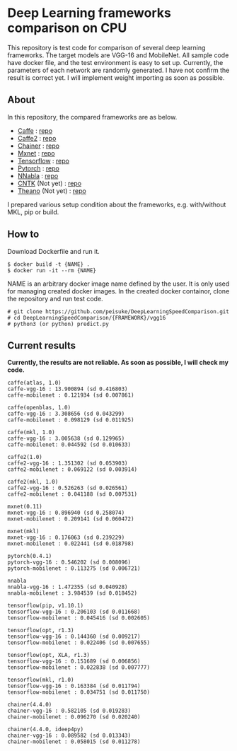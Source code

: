 # Deep Learning frameworks comparison on CPU

This repository is test code for comparison of several deep learning frameworks. 
The target models are VGG-16 and MobileNet. All sample code have docker file, and
the test environment is easy to set up. Currently, the parameters of each network 
are randomly generated. I have not confirm the result is correct yet. 
I will implement weight importing as soon as possible.

## About

In this repository, the compared frameworks are as below.
- [Caffe](http://caffe.berkeleyvision.org/) : [repo](https://github.com/BVLC/caffe)
- [Caffe2](https://caffe2.ai/) : [repo](https://github.com/caffe2/caffe2)
- [Chainer](https://chainer.org/) : [repo](https://github.com/chainer/chainer)
- [Mxnet](https://mxnet.incubator.apache.org/) : [repo](https://github.com/apache/incubator-mxnet)
- [Tensorflow](https://www.tensorflow.org/) : [repo](https://github.com/tensorflow/tensorflow)
- [Pytorch](http://pytorch.org/) : [repo](https://github.com/pytorch/pytorch)
- [NNabla](https://nnabla.org/) : [repo](https://github.com/sony/nnabla)
- [CNTK](https://www.microsoft.com/en-us/cognitive-toolkit/) (Not yet) : [repo](https://github.com/Microsoft/CNTK/)
- [Theano](http://deeplearning.net/software/theano/) (Not yet) : [repo](https://github.com/Theano/Theano)

I prepared various setup condition about the frameworks, 
e.g. with/without MKL, pip or build.

## How to

Download Dockerfile and run it.

```
$ docker build -t {NAME} .
$ docker run -it --rm {NAME}
```

NAME is an arbitrary docker image name defined by the user. It is only used for managing created docker images.
In the created docker containor, clone the repository and run test code.

```
# git clone https://github.com/peisuke/DeepLearningSpeedComparison.git
# cd DeepLearningSpeedComparison/{FRAMEWORK}/vgg16
# python3 (or python) predict.py
```

## Current results

__Currently, the results are not reliable. As soon as possible, I will check my code.__

```
caffe(atlas, 1.0)
caffe-vgg-16 : 13.900894 (sd 0.416803)
caffe-mobilenet : 0.121934 (sd 0.007861)

caffe(openblas, 1.0)
caffe-vgg-16 : 3.308656 (sd 0.043299)
caffe-mobilenet : 0.098129 (sd 0.011925)

caffe(mkl, 1.0)
caffe-vgg-16 : 3.005638 (sd 0.129965)
caffe-mobilenet: 0.044592 (sd 0.010633)

caffe2(1.0)
caffe2-vgg-16 : 1.351302 (sd 0.053903)
caffe2-mobilenet : 0.069122 (sd 0.003914)

caffe2(mkl, 1.0)
caffe2-vgg-16 : 0.526263 (sd 0.026561)
caffe2-mobilenet : 0.041188 (sd 0.007531)

mxnet(0.11)
mxnet-vgg-16 : 0.896940 (sd 0.258074)
mxnet-mobilenet : 0.209141 (sd 0.060472)

mxnet(mkl)
mxnet-vgg-16 : 0.176063 (sd 0.239229)
mxnet-mobilenet : 0.022441 (sd 0.018798)

pytorch(0.4.1)
pytorch-vgg-16 : 0.546202 (sd 0.008096)
pytorch-mobilenet : 0.113275 (sd 0.006721)

nnabla
nnabla-vgg-16 : 1.472355 (sd 0.040928)
nnabla-mobilenet : 3.984539 (sd 0.018452)

tensorflow(pip, v1.10.1)
tensorflow-vgg-16 : 0.206103 (sd 0.011668)
tensorflow-mobilenet : 0.045416 (sd 0.002605)

tensorflow(opt, r1.3)
tensorflow-vgg-16 : 0.144360 (sd 0.009217)
tensorflow-mobilenet : 0.022406 (sd 0.007655)

tensorflow(opt, XLA, r1.3)
tensorflow-vgg-16 : 0.151689 (sd 0.006856)
tensorflow-mobilenet : 0.022838 (sd 0.007777)

tensorflow(mkl, r1.0)
tensorflow-vgg-16 : 0.163384 (sd 0.011794)
tensorflow-mobilenet : 0.034751 (sd 0.011750)

chainer(4.4.0)
chainer-vgg-16 : 0.582105 (sd 0.019283)
chainer-mobilenet : 0.096270 (sd 0.020240)

chainer(4.4.0, ideep4py)
chainer-vgg-16 : 0.089582 (sd 0.013343)
chainer-mobilenet : 0.058015 (sd 0.011278)
```

